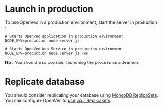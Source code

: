 # Launch in production

To use OpenVeo in a production environment, start the server in production :

    # Starts OpenVeo application in production environment
    NODE_ENV=production node server.js

    # Starts OpenVeo Web Service in production environment
    NODE_ENV=production node server.js -ws

**Nb :** You should also consider launching the process as a deamon.

# Replicate database

You should consider replicating your database using [MongoDB ReplicaSets](http://docs.mongodb.org/manual/replication/). You can configure OpenVeo to [use your ReplicaSets](scalability.md).